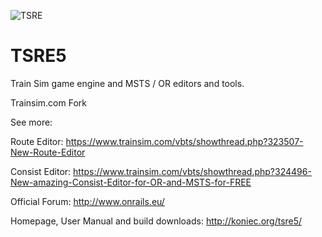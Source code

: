 ![TSRE](http://koniec.org/tsre5/1.png)

# TSRE5
Train Sim game engine and MSTS / OR editors and tools. 

Trainsim.com Fork

See more:

Route Editor: 
https://www.trainsim.com/vbts/showthread.php?323507-New-Route-Editor

Consist Editor: 
https://www.trainsim.com/vbts/showthread.php?324496-New-amazing-Consist-Editor-for-OR-and-MSTS-for-FREE

Official Forum:
http://www.onrails.eu/

Homepage, User Manual and build downloads:
http://koniec.org/tsre5/
